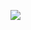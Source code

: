 <a href="https://asciinema.org/a/222739" target="_blank"><img src="https://asciinema.org/a/222739.svg" /></a>